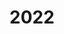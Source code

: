 ---
title: 2022
description: 2022
image_bg: "assets/images/news-section-1-bg.png"
mission:
  - title: Unklare Rauchentwicklung
    description: Unklare Rauchentwicklung
    date: 26. December 2022 23:09
    number: 2022|68
    street: Im Bänz 2, 8902 Urdorf
    group: BAG N2
  - title: SPA autom. Alarm
    description: SPA autom. Alarm
    date: 23. December 2022 04:59
    number: 2022|67
    street: Heinrich-Stutz-Strasse 27, 8902 Urdorf
    group: KA N2
  - title: Traghilfe Rettungsdienst
    description: Traghilfe Rettungsdienst
    date: 21. December 2022 11:16
    number: 2022|66
    street: Im Stüdacker 20, 8902 Urdorf
    group: TK,BAG T1
  - title: Verkehrsregelung
    description: Verkehrsregelung
    date: 19. December 2022 17:56
    number: 2022|65
    street: Kreuzung Birmensdorferstrasse / 1, 8902 Urdorf
    group: TK,Vrk-Gr
  - title: Wasser im Gebäude
    description: Wasser im Gebäude
    date: 17. December 2022 13:34
    number: 2022|64
    street: In der Breiti 6, 8902 Urdorf
    group: BAG N1
  - title: BMA autom. Alarm
    description: BMA autom. Alarm
    date: 13. December 2022 16:00
    number: 2022|63
    street: Im Hackacker 15, 8902 Urdorf
    group: KA T1
  - title: Traghilfe Rettungsdienst
    description: Traghilfe Rettungsdienst
    date: 12. December 2022 09:56
    number: 2022|62
    street: Im Geren 5, 8902 Urdorf
    group: TK,BAG T1
  - title: Kleintier
    description: Kleintier
    date: 11. December 2022 14:33
    number: 2022|61
    street: Kleibersmättelistrasse, 8902 Urdorf
    group: TK
  - title: Kleintier
    description: Kleintier
    date: 10. December 2022 16:08
    number: 2022|60
    street: 8902 Urdorf nahe (ca. 36m Kleibersmättelistrasse)
    group: TK
  - title: Vollbrand Gebäude
    description: Vollbrand Gebäude
    date: 29. November 2022 22:27
    number: 2022|59
    street: Risistrasse 4, 8903 Birmensdorf ZH
    group: ADL
  - title: Patientenrettung ADL/HRF
    description: Patientenrettung ADL/HRF
    date: 26. November 2022 01:53
    number: 2022|58
    street: Zürcherstrasse 13, 8903 Birmensdorf ZH
    group: ADL
  - title: Brand LKW/Bus/Car
    description: Brand LKW/Bus/Car
    date: 22. November 2022 06:22
    number: 2022|57
    street: Bushaltestelle Niederurdorf, 8902 Urdorf
    group: KA T1
  - title: Wasser im Gebäude
    description: Wasser im Gebäude
    date: 13. November 2022 00:58
    number: 2022|56
    street: Steinackerstrasse 38, 8902 Urdorf
    group: TK,BAG N4
  - title: Eingeschl. Person Lift
    description: Eingeschl. Person Lift
    date: 07. November 2022 09:10
    number: 2022|55
    street: Feldstrasse 13, 8902 Urdorf
    group: TK,BAG T1
  - title: Oelspur
    description: Oelspur
    date: 05. November 2022 08:32
    number: 2022|54
    street: Neumattstrasse 13, 8902 Urdorf
    group: BAG N3
  - title: Traghilfe Rettungsdienst
    description: Traghilfe Rettungsdienst
    date: 22. October 2022 05:19
    number: 2022|53
    street: Weihermattstrasse 6, 8902 Urdorf
    group: TK,BAG N2
  - title: Wasserrohrbruch Strasse
    description: Wasserrohrbruch Strasse
    date: 20. October 2022 23:13
    number: 2022|52
    street: Schönheimstrasse 3, 8902 Urdorf
    group: BAG N1
  - title: Gelöschter Brand
    description: Gelöschter Brand
    date: 20. October 2022 13:58
    number: 2022|51
    street: Mühlegasse 3, 8902 Urdorf
    group: BAG T1
  - title: Traghilfe Rettungsdienst
    description: Traghilfe Rettungsdienst
    date: 11. October 2022 14:01
    number: 2022|50
    street: Schulstrasse 7, 8902 Urdorf
    group: TK
  - title: Wasser im Gebäude
    description: Wasser im Gebäude
    date: 03. October 2022 19:58
    number: 2022|49
    street: Im Spitzler 17, 8902 Urdorf
    group: BAG N4
  - title: Traghilfe Rettungsdienst
    description: Traghilfe Rettungsdienst
    date: 29. September 2022 14:06
    number: 2022|48
    street: Schlierenstrasse 50, 8902 Urdorf
    group: TK
  - title: Traghilfe Rettungsdienst
    description: Traghilfe Rettungsdienst
    date: 22. September 2022 23:14
    number: 2022|47
    street: Bodenfeldstrasse 23, 8902 Urdorf
    group: TK
  - title: Austr Treibstoff/Heizoel Kanal/Gewässer betr.
    description: Austr Treibstoff/Heizoel Kanal/Gewässer betr.
    date: 22. September 2022 11:17
    number: 2022|46
    street: Steinackerstrasse 48, 8902 Urdorf
    group: BAG T1
  - title: Kleintier
    description: Kleintier
    date: 21. September 2022 09:31
    number: 2022|45
    street: Sonnhaldenstrasse 4, 8902 Urdorf
    group: TK
  - title: BMA autom. Alarm
    description: BMA autom. Alarm
    date: 15. September 2022 06:26
    number: 2022|44
    street: Weihermattstrasse 44, 8902 Urdorf
    group: KA T1
  - title: BMA telefon. Alarm
    description: BMA telefon. Alarm
    date: 06. September 2022 06:12
    number: 2022|43
    street: Foitek Birmensdorferstrasse 28, 8902 Urdorf
    group: KA T1
  - title: Brand im MFH
    description: Brand im MFH
    date: 04. September 2022 02:49
    number: 2022|42
    street: In der Fadmatt 17, 8902 Urdorf
    group: ADL,KA N1
  - title: Unklare Rauchentwicklung
    description: Unklare Rauchentwicklung
    date: 02. September 2022 17:57
    number: 2022|41
    street: In der Luberzen 42, 8902 Urdorf
    group: BAG T1
  - title: Wasserrohrbruch Strasse
    description: Wasserrohrbruch Strasse
    date: 31. August 2022 22:08
    number: 2022|40
    street: Uetlibergstrasse 84, 8902 Urdorf
    group: ""
  - title: Wasser im Gebäude
    description: Wasser im Gebäude
    date: 31. August 2022 21:42
    number: 2022|39
    street: In der Weid 6, 8902 Urdorf
    group: BAG N3
  - title: Wasserrohrbruch Strasse
    description: Wasserrohrbruch Strasse
    date: 31. August 2022 19:37
    number: 2022|38
    street: Weihermattstrasse 76.3, 8902 Urdorf
    group: BAG N2
  - title: Bergung/Sicherung v. Sachgütern (Unwetter)
    description: Bergung/Sicherung v. Sachgütern (Unwetter)
    date: 20. July 2022 18:55
    number: 2022|37
    street: 8902 Urdorf nahe (ca. 4m In der Luberzen 1)
    group: BAG N1
  - title: Traghilfe Rettungsdienst
    description: Traghilfe Rettungsdienst
    date: 20. July 2022 13:25
    number: 2022|36
    street: In der Gyrhalden 12, 8902 Urdorf
    group: TK,BAG T1
  - title: BMA autom. Alarm
    description: BMA autom. Alarm
    date: 19. July 2022 12:50
    number: 2022|35
    street: In der Luberzen 2, 8902 Urdorf
    group: KA T1
  - title: Brand im MFH
    description: Brand im MFH
    date: 11. July 2022 22:34
    number: 2022|34
    street: Birmensdorferstrasse 89, 8902 Urdorf
    group: ADL,KA N2
  - title: Austr Oel/Treibstoff/Heizoel
    description: Austr Oel/Treibstoff/Heizoel
    date: 08. July 2022 22:01
    number: 2022|33
    street: Bergermoosstrasse 4.1, 8902 Urdorf
    group: TK
  - title: Brand im MFH
    description: Brand im MFH
    date: 07. July 2022 06:05
    number: 2022|32
    street: Zürcherstrasse 110, 8903 Birmensdorf ZH
    group: ADL
  - title: Eingekl. Person PW
    description: Eingekl. Person PW
    date: 30. June 2022 08:57
    number: 2022|31
    street: Kreuzung Im Spitzler / Birmensdorferstrasse, 8902 Urdorf
    group: KA T1
  - title: Traghilfe Rettungsdienst
    description: Traghilfe Rettungsdienst
    date: 30. June 2022 03:55
    number: 2022|30
    street: Dorfstrasse 18, 8902 Urdorf
    group: TK
  - title: SPA autom. Alarm
    description: SPA autom. Alarm
    date: 25. June 2022 08:16
    number: 2022|29
    street: Birmensdorferstrasse 87, 8902 Urdorf
    group: KA N1
  - title: Wasser im Gebäude
    description: Wasser im Gebäude
    date: 21. June 2022 18:58
    number: 2022|28
    street: In der Halden 15, 8902 Urdorf
    group: BAG N4
  - title: Patientenbergung ADL/HRF
    description: Patientenbergung ADL/HRF
    date: 18. June 2022 21:39
    number: 2022|27
    street: In der Breiti 10, 8902 Urdorf
    group: ADL
  - title: Erkundung / unklare Situation
    description: Erkundung / unklare Situation
    date: 16. June 2022 21:56
    number: 2022|26
    street: Werkhofstrasse 7, 8902 Urdorf
    group: TK
  - title: Traghilfe Rettungsdienst
    description: Traghilfe Rettungsdienst
    date: 15. June 2022 19:37
    number: 2022|25
    street: Uetlibergstrasse 38, 8902 Urdorf
    group: TK
  - title: BMA autom. Alarm
    description: BMA autom. Alarm
    date: 07. June 2022 13:30
    number: 2022|24
    street: Heinrich-Stutz-Strasse 20, 8902 Urdorf
    group: KA T1
  - title: Traghilfe Rettungsdienst
    description: Traghilfe Rettungsdienst
    date: 27. May 2022 10:24
    number: 2022|23
    street: In der Gyrhalden 14, 8902 Urdorf
    group: TK
  - title: Kleintier
    description: Kleintier
    date: 19. May 2022 17:54
    number: 2022|22
    street: Bergstrasse 18, 8902 Urdorf
    group: TK
  - title: Brand unbew. Gebäude
    description: Brand unbew. Gebäude
    date: 18. May 2022 22:55
    number: 2022|21
    street: Waldhütte Aesch Lielistrasse 50, 8904 Aesch ZH
    group: ADL
  - title: Traghilfe Rettungsdienst
    description: Traghilfe Rettungsdienst
    date: 19. April 2022 19:57
    number: 2022|20
    street: Krummackerstrasse 6, 8902 Urdorf
    group: TK
  - title: Traghilfe Rettungsdienst
    description: Traghilfe Rettungsdienst
    date: 17. April 2022 19:10
    number: 2022|19
    street: Schulstrasse 33, 8902 Urdorf
    group: TK
  - title: Eingekl. Person PW
    description: Eingekl. Person PW
    date: 09. April 2022 03:22
    number: 2022|18
    street: Kreuzung Schützenstrasse / Birmensdorferstrasse, 8902 Urdorf
    group: KA N2
  - title: Brand im Industrie-/Lagergeb
    description: Brand im Industrie-/Lagergeb
    date: 07. April 2022 21:45
    number: 2022|17
    street: Eidg. Forschungsanstalt WSL Zürcherstrasse 111, 8903 Birmensdorf ZH
    group: ADL
  - title: Oelspur
    description: Oelspur
    date: 06. April 2022 10:38
    number: 2022|16
    street: Kreuzung Bodenfeldstrasse / Neumattstrasse, 8902 Urdorf
    group: BAG T1
  - title: Brand im Spezgeb.
    description: Brand im Spezgeb.
    date: 03. April 2022 17:47
    number: 2022|15
    street: Mehrzweckgebäude Zentrum Birmensdorferstrasse 77, 8902 Urdorf
    group: ADL,KA N1,KA N2
  - title: Austr Oel/Treibstoff/Heizoel
    description: Austr Oel/Treibstoff/Heizoel
    date: 26. March 2022 18:56
    number: 2022|14
    street: Bodenfeldstrasse 27, 8902 Urdorf
    group: BAG N3
  - title: Wasser im Gebäude
    description: Wasser im Gebäude
    date: 17. March 2022 13:53
    number: 2022|13
    street: Schüracher 2, 8902 Urdorf
    group: TK,BAG T1
  - title: Wasser im Gebäude
    description: Wasser im Gebäude
    date: 13. March 2022 19:13
    number: 2022|12
    street: In der Luberzen 5, 8902 Urdorf
    group: BAG N2
  - title: Brand im MFH
    description: Brand im MFH
    date: 01. March 2022 22:26
    number: 2022|11
    street: Kreuzung Zürcherstrasse / Lettenmattstrasse, 8903 Birmensdorf ZH
    group: ADL
  - title: Oelspur
    description: Oelspur
    date: 28. February 2022 14:27
    number: 2022|10
    street: Bodenfeldstrasse 21, 8902 Urdorf
    group: TK
  - title: Austr Treibstoff/Heizoel Kanal/Gewässer betr.
    description: Austr Treibstoff/Heizoel Kanal/Gewässer betr.
    date: 15. February 2022 17:51
    number: 2022|9
    street: Bodenfeldstrasse 5, 8902 Urdorf
    group: BAG T1
  - title: Wasser im Gebäude
    description: Wasser im Gebäude
    date: 13. February 2022 09:28
    number: 2022|8
    street: Im Moos 13, 8902 Urdorf
    group: BAG N1
  - title: Wasser im Gebäude
    description: Wasser im Gebäude
    date: 08. February 2022 21:01
    number: 2022|7
    street: Im Stüdacker 7, 8902 Urdorf
    group: TK
  - title: BMA autom. Alarm
    description: BMA autom. Alarm
    date: 07. February 2022 18:39
    number: 2022|6
    street: Birmensdorferstrasse 87
    group: KA N1
  - title: Wasser im Gebäude
    description: Wasser im Gebäude
    date: 05. February 2022 22:35
    number: 2022|5
    street: In der Rebhalden 13
    group: TK
  - title: Patientenbergung ADL/HRF
    description: Patientenbergung ADL/HRF
    date: 01. February 2022 16:58
    number: 2022|4
    street: In der Fadmatt 37
    group: ADL
  - title: BMA autom. Alarm
    description: BMA autom. Alarm
    date: 27. January 2022 18:22
    number: 2022|3
    street: Im Hackacker 15
    group: KA N2
  - title: Wasser im Gebäude
    description: Wasser im Gebäude
    date: 26. January 2022 17:58
    number: 2022|2
    street: Krummackerstrasse 22
    group: TK
  - title: Brand Cont./Mulde/Abfall
    description: Brand Cont./Mulde/Abfall
    date: 01. January 2022 00:46
    number: 2022|1
    street: Uitikonerstrasse
    group: BAG N4
---